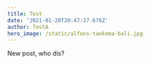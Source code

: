 ```yaml
---
title: Test
date: '2021-01-20T20:47:27.676Z'
author: TestA
hero_image: /static/alfons-taekema-bali.jpg
---
```

New post, who dis?